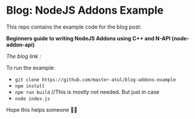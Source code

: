 # Blog: NodeJS Addons Example

This repo contains the example code for the blog post:

**Beginners guide to writing NodeJS Addons using C++ and N-API (node-addon-api)**


*The blog link :*


To run the example:

- `git clone https://github.com/master-atul/blog-addons-example`
- `npm install`
- `npm run build` //This is mostly not needed. But just in case
- `node index.js`


Hope this helps someone 🎉🌮

